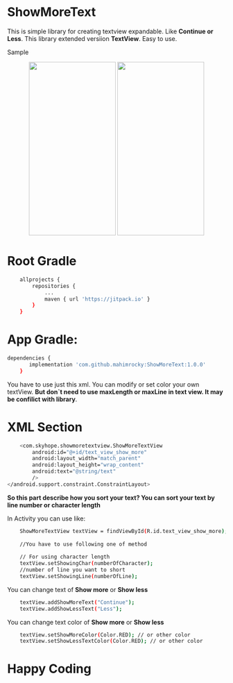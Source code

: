 # ShowMoreText

This is simple library for creating textview expandable. Like **Continue or Less**. This library extended versiion **TextView**. Easy to use.

Sample
<p align="center">
  <img src="https://github.com/mahimrocky/ShowMoreText/blob/master/screenshot1.png" width="200" height="400" />
  <img src="https://github.com/mahimrocky/ShowMoreText/blob/master/screenshot2.png" width="200" height="400" /> 
</p>


# Root Gradle
```sh
    allprojects {
		repositories {
			...
			maven { url 'https://jitpack.io' }
		}
	}
```

# App Gradle:

```sh
dependencies {
	   implementation 'com.github.mahimrocky:ShowMoreText:1.0.0'
	}
```
You have to use just this xml. You can modify or set color your own textView. **But don`t need to use maxLength or maxLine in text view. It may be confilict with library**.
# XML Section

```sh
    <com.skyhope.showmoretextview.ShowMoreTextView
        android:id="@+id/text_view_show_more"
        android:layout_width="match_parent"
        android:layout_height="wrap_content"
        android:text="@string/text"
        />
</android.support.constraint.ConstraintLayout>
```

**So this part describe how you sort your text? You can sort your text by line number or character length**

In Activity you can use like:
```sh
    ShowMoreTextView textView = findViewById(R.id.text_view_show_more);
    
    //You have to use following one of method    
    
    // For using character length
    textView.setShowingChar(numberOfCharacter);
    //number of line you want to short
    textView.setShowingLine(numberOfLine);
```
You can change text of **Show more** or **Show less**

```sh
    textView.addShowMoreText("Continue");
    textView.addShowLessText("Less");
```

You can change text color of **Show more** or **Show less**

```sh
    textView.setShowMoreColor(Color.RED); // or other color
    textView.setShowLessTextColor(Color.RED); // or other color
```
# Happy Coding
